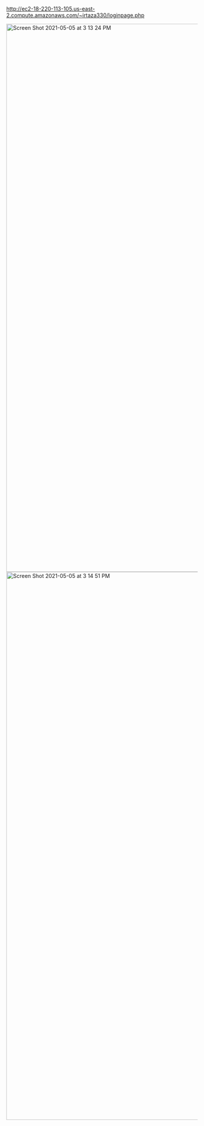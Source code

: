 http://ec2-18-220-113-105.us-east-2.compute.amazonaws.com/~irtaza330/loginpage.php

<img width="1440" alt="Screen Shot 2021-05-05 at 3 13 24 PM" src="https://user-images.githubusercontent.com/54458381/117203648-df7a8800-adb4-11eb-8724-d28fcdba6a8f.png">

<img width="1440" alt="Screen Shot 2021-05-05 at 3 14 51 PM" src="https://user-images.githubusercontent.com/54458381/117203656-e1dce200-adb4-11eb-933c-26dcd60c8d07.png">
